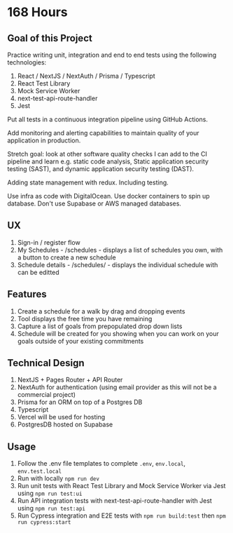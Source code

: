 # 168 Hours

## Goal of this Project

Practice writing unit, integration and end to end tests using the following technologies:

1. React / NextJS / NextAuth / Prisma / Typescript
2. React Test Library
3. Mock Service Worker
4. next-test-api-route-handler
5. Jest

Put all tests in a continuous integration pipeline using GitHub Actions.

Add monitoring and alerting capabilities to maintain quality of your application in production.

Stretch goal: look at other software quality checks I can add to the CI pipeline and learn e.g. static code analysis, Static application security testing (SAST), and dynamic application security testing (DAST).

Adding state management with redux. Including testing.

Use infra as code with DigitalOcean. Use docker containers to spin up database. Don't use Supabase or AWS managed databases.

## UX

1. Sign-in / register flow
2. My Schedules - /schedules - displays a list of schedules you own, with a button to create a new schedule
3. Schedule details - /schedules/<scheduleId> - displays the individual schedule with can be editted

## Features

1. Create a schedule for a walk by drag and dropping events
2. Tool displays the free time you have remaining
3. Capture a list of goals from prepopulated drop down lists
4. Schedule will be created for you showing when you can work on your goals outside of your existing commitments

## Technical Design

1. NextJS + Pages Router + API Router
2. NextAuth for authentication (using email provider as this will not be a commercial project)
3. Prisma for an ORM on top of a Postgres DB
4. Typescript
5. Vercel will be used for hosting
6. PostgresDB hosted on Supabase

## Usage

1. Follow the .env file templates to complete `.env`, `env.local`, `env.test.local`
2. Run with locally `npm run dev`
3. Run unit tests with React Test Library and Mock Service Worker via Jest using `npm run test:ui`
4. Run API integration tests with next-test-api-route-handler with Jest using `npm run test:api`
5. Run Cypress integration and E2E tests with `npm run build:test` then `npm run cypress:start`
